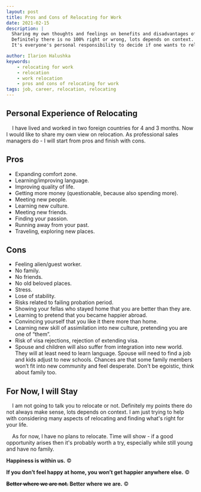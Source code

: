 ```yaml
---
layout: post
title: Pros and Cons of Relocating for Work
date: 2021-02-15
description: |
  Sharing my own thoughts and feelings on benefits and disadvantages of relocating for work.
  Definitely there is no 100% right or wrong, lots depends on context.
  It's everyone's personal responsibility to decide if one wants to relocate and if they will be happier there.

author: Ilarion Halushka
keywords:
    - relocating for work
    - relocation
    - work relocation
    - pros and cons of relocating for work
tags: job, career, relocation, relocating
---
```


## Personal Experience of Relocating
&nbsp;&nbsp;&nbsp; I have lived and worked in two foreign countries for 4 and 3 months. 
Now I would like to share my own view on relocation. 
As professional sales managers do - I will start from pros and finish with cons.

## Pros
* Expanding comfort zone.
* Learning/improving language.
* Improving quality of life.
* Getting more money (questionable, because also spending more).
* Meeting new people.
* Learning new culture.
* Meeting new friends.
* Finding your passion.
* Running away from your past.
* Traveling, exploring new places.

## Cons
* Feeling alien/guest worker.
* No family.
* No friends.
* No old beloved places.
* Stress.
* Lose of stability.
* Risks related to failing probation period.
* Showing your fellas who stayed home that you are better than they are.
* Learning to pretend that you became happier abroad.
* Convincing yourself that you like it there more than home.
* Learning new skill of assimilation into new culture, pretending you are one of “them”.
* Risk of visa rejections, rejection of extending visa.
* Spouse and children will also suffer from integration into new world. 
  They will at least need to learn language. 
  Spouse will need to find a job and kids adjust to new schools. 
  Chances are that some family members won’t fit into new community and feel desperate.
  Don't be egoistic, think about family too.

## For Now, I will Stay

&nbsp;&nbsp;&nbsp; I am not going to talk you to relocate or not.
Definitely my points there do not always make sense, lots depends on context.
I am just trying to help with considering many aspects of relocating and finding what's right for your life.

&nbsp;&nbsp;&nbsp; As for now, I have no plans to relocate. Time will show - if a good opportunity arises
then it's probably worth a try, especially while still young and have no family.  

**Happiness is within us.** ©

**If you don’t feel happy at home, you won’t get happier anywhere else.** ©

**~~Better where we are not.~~ Better where we are.** ©






